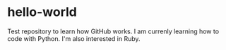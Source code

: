 # hello-world
Test repository to learn how GitHub works.
I am currenly learning how to code with Python. I'm also interested in Ruby.
